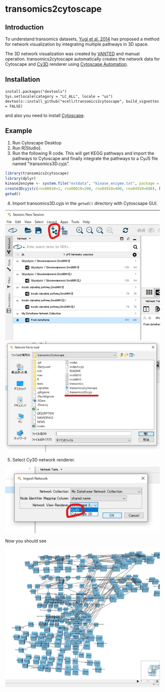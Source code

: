 # transomics2cytoscape

## Introduction

To understand transomics datasets, [Yugi et al.
2014](https://pubmed.ncbi.nlm.nih.gov/25131207)
has proposed a method for network visualization
by integrating multiple pathways in 3D space.

The 3D network visualization was created by
[VANTED](https://pubmed.ncbi.nlm.nih.gov/23140568)
and manual operation. transomics2cytoscape automatically
creates the network data for Cytoscape and
[Cy3D](http://apps.cytoscape.org/apps/cy3d) renderer
using
[Cytoscape Automation](https://pubmed.ncbi.nlm.nih.gov/31477170).

## Installation

```{R}
install.packages("devtools")
Sys.setlocale(category = "LC_ALL", locale = "us")
devtools::install_github("ecell/transomics2cytoscape", build_vignettes = FALSE)
```

and also you need to install [Cytoscape](https://cytoscape.org/).

## Example

1. Run Cytoscape Desktop
2. Run R[Studio].
3. Run the following R code. This will get KEGG pathways and import the pathways to Cytoscape and finally integrate the pathways to a CyJS file named "transomics3D.cyjs".

```R
library(transomics2cytoscape)
library(dplyr)
kinase2enzyme <- system.file("extdata", "kinase_enzyme.txt", package = "transomics2cytoscape")
create3Dcyjs(c(rno00010=1, rno00010=200, rno04910=400, rno04910=600), kinase2enzyme, "transomics3D")
getwd()
```

4. Import transomics3D.cyjs in the `getwd()` directory with Cytoscsape GUI.

  ![](man/figures/importNetwork.jpg) ![](man/figures/importCyjs.jpg)

5. Select Cy3D network renderer.

  ![](man/figures/importAsCy3D.jpg)
  
Now you should see

![](man/figures/4layers.jpg)

